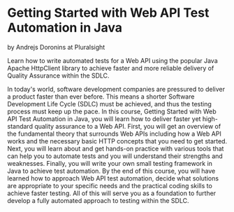 # Getting Started with Web API Test Automation in Java

by Andrejs Doronins at Pluralsight

Learn how to write automated tests for a Web API using the popular Java Apache HttpClient library to achieve faster and more reliable delivery of Quality Assurance within the SDLC.

In today's world, software development companies are pressured to deliver a product faster than ever before. This means a shorter Software Development Life Cycle (SDLC) must be achieved, and thus the testing process must keep up the pace. In this course, Getting Started with Web API Test Automation in Java, you will learn how to deliver faster yet high-standard quality assurance to a Web API. First, you will get an overview of the fundamental theory that surrounds Web APIs including how a Web API works and the necessary basic HTTP concepts that you need to get started. Next, you will learn about and get hands-on practice with various tools that can help you to automate tests and you will understand their strengths and weaknesses. Finally, you will write your own small testing framework in Java to achieve test automation. By the end of this course, you will have learned how to approach Web API test automation, decide what solutions are appropriate to your specific needs and the practical coding skills to achieve faster testing. All of this will serve you as a foundation to further develop a fully automated approach to testing within the SDLC.
